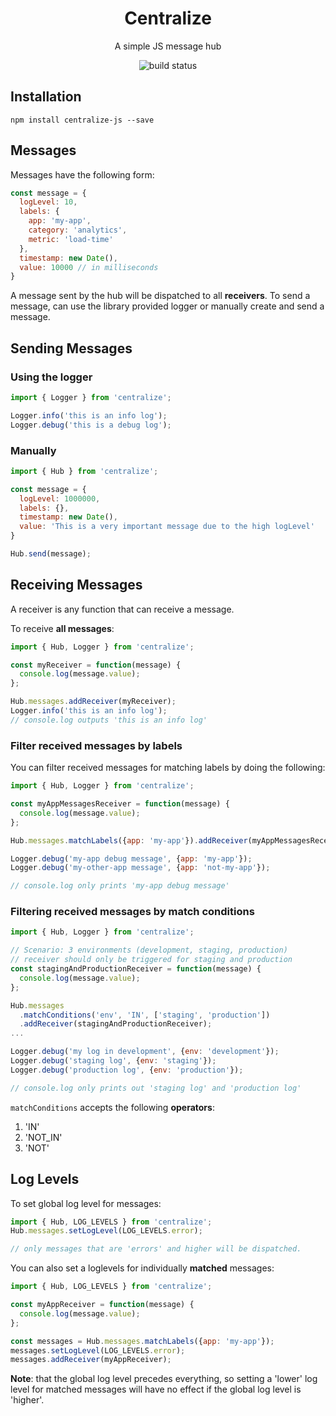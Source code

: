 <h1 align="center">Centralize</h1>
<p align="center">
  A simple JS message hub
</p>
<p align="center">
  <img src="https://api.travis-ci.org/davinche/centralize.svg?branch=master" alt="build status"/>
</p>

## Installation

`npm install centralize-js --save`

## Messages

Messages have the following form:

```javascript
const message = {
  logLevel: 10,
  labels: {
    app: 'my-app',
    category: 'analytics',
    metric: 'load-time'
  },
  timestamp: new Date(),
  value: 10000 // in milliseconds
}
```

A message sent by the hub will be dispatched to all **receivers**.
To send a message, can use the library provided logger or manually create and
send a message.

## Sending Messages

### Using the logger

```javascript
import { Logger } from 'centralize';

Logger.info('this is an info log');
Logger.debug('this is a debug log');
```

### Manually

```javascript
import { Hub } from 'centralize';

const message = {
  logLevel: 1000000,
  labels: {},
  timestamp: new Date(),
  value: 'This is a very important message due to the high logLevel'
}

Hub.send(message);
```

## Receiving Messages

A receiver is any function that can receive a message.

To receive **all messages**:

```javascript
import { Hub, Logger } from 'centralize';

const myReceiver = function(message) {
  console.log(message.value);
};

Hub.messages.addReceiver(myReceiver);
Logger.info('this is an info log');
// console.log outputs 'this is an info log'
```


### Filter received messages by labels

You can filter received messages for matching labels by doing the following:

```javascript
import { Hub, Logger } from 'centralize';

const myAppMessagesReceiver = function(message) {
  console.log(message.value);
};

Hub.messages.matchLabels({app: 'my-app'}).addReceiver(myAppMessagesReceiver);

Logger.debug('my-app debug message', {app: 'my-app'});
Logger.debug('my-other-app message', {app: 'not-my-app'});

// console.log only prints 'my-app debug message'
```

### Filtering received messages by match conditions

```javascript
import { Hub, Logger } from 'centralize';

// Scenario: 3 environments (development, staging, production)
// receiver should only be triggered for staging and production
const stagingAndProductionReceiver = function(message) {
  console.log(message.value);
};

Hub.messages
  .matchConditions('env', 'IN', ['staging', 'production'])
  .addReceiver(stagingAndProductionReceiver);
...

Logger.debug('my log in development', {env: 'development'});
Logger.debug('staging log', {env: 'staging'});
Logger.debug('production log', {env: 'production'});

// console.log only prints out 'staging log' and 'production log'
```
`matchConditions` accepts the following **operators**:
1. 'IN'
2. 'NOT_IN'
3. 'NOT'

## Log Levels

To set global log level for messages:

```javascript
import { Hub, LOG_LEVELS } from 'centralize';
Hub.messages.setLogLevel(LOG_LEVELS.error);

// only messages that are 'errors' and higher will be dispatched.
```

You can also set a loglevels for individually **matched** messages:

```javascript
import { Hub, LOG_LEVELS } from 'centralize';

const myAppReceiver = function(message) {
  console.log(message.value);
};

const messages = Hub.messages.matchLabels({app: 'my-app'});
messages.setLogLevel(LOG_LEVELS.error);
messages.addReceiver(myAppReceiver);
```

**Note**: that the global log level precedes everything, so setting a 'lower' log level for
matched messages will have no effect if the global log level is 'higher'.
